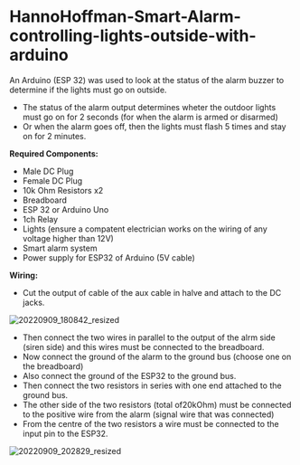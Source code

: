 # HannoHoffman-Smart-Alarm-controlling-lights-outside-with-arduino
An Arduino (ESP 32) was used to look at the status of the alarm buzzer to determine if the lights must go on outside. 

- The status of the alarm output determines wheter the outdoor lights must go on for 2 seconds (for when the alarm is armed or disarmed)
- Or when the alarm goes off, then the lights must flash 5 times and stay on for 2 minutes. 

**Required Components:**

- Male DC Plug
- Female DC Plug
- 10k Ohm Resistors x2 
- Breadboard 
- ESP 32 or Arduino Uno 
- 1ch Relay 
- Lights (ensure a compatent electrician works on the wiring of any voltage higher than 12V) 
- Smart alarm system
- Power supply for ESP32 of Arduino (5V cable) 

**Wiring:**
- Cut the output of cable of the aux cable in halve and attach to the DC jacks. 

![20220909_180842_resized](https://user-images.githubusercontent.com/115072716/194035603-b19bbd0c-49d7-4499-adcb-b73e7f06dd39.jpg)

- Then connect the two wires in parallel to the output of the alrm side (siren side) and this wires must be connected to the breadboard. 
- Now connect the ground of the alarm to the ground bus (choose one on the breadboard) 
- Also connect the ground of the ESP32 to the ground bus.
- Then connect the two resistors in series with one end attached to the ground bus.
- The other side of the two resistors (total of20kOhm) must be connected to the positive wire from the alarm (signal wire that was connected) 
- From the centre of the two resistors a wire must be connected to the input pin to the ESP32. 

![20220909_202829_resized](https://user-images.githubusercontent.com/115072716/194035858-b37792f7-cce4-4d48-ad3e-9a6d35dad2f3.jpg)
